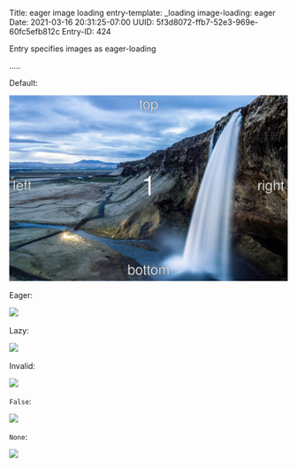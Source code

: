 Title: eager image loading
entry-template: _loading
image-loading: eager
Date: 2021-03-16 20:31:25-07:00
UUID: 5f3d8072-ffb7-52e3-969e-60fc5efb812c
Entry-ID: 424

Entry specifies images as eager-loading

.....

Default:

![](Landscape_1.jpg)

Eager:

![](Landscape_2.jpg{image_loading='eager'})

Lazy:

![](Landscape_3.jpg{image_loading='lazy'})

Invalid:

![](Landscape_4.jpg{image_loading='invalid'})

`False`:

![](Landscape_4.jpg{image_loading=False})

`None`:

![](Landscape_4.jpg{image_loading=None})

